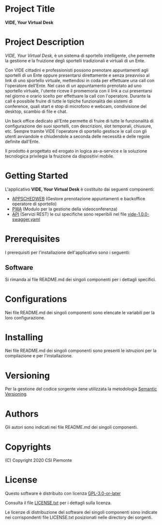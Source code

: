 # Project Title
**VIDE, Your Virtual Desk**

# Project Description
*VIDE, Your Virtual Desk,* è un sistema di sportello intelligente, che permette la gestione e la fruizione degli sportelli
tradizionali e virtuali di un Ente.

Con VIDE cittadini e professionisti possono prenotare appuntamenti agli sportelli di un Ente oppure presentarsi direttamente
e senza preavviso al link di uno sportello virtuale, mettendosi in coda per effettuare una call con l'operatore dell'Ente.
Nel caso di un appuntamento prenotato ad uno sportello virtuale, l'utente riceve il promemoria con il link a cui presentarsi
nel giorno e orario scelto per effettuare la call con l'operatore. Durante la call è possibile fruire di tutte le tipiche
funzionalità dei sistemi di conference, quali start e stop di microfono e webcam, condivisione del desktop, scambio di file e chat.

Un back office dedicato all'Ente permette di fruire di tutte le funzionalità di configurazione dei suoi sportelli,
con descrizioni, slot temporali, chiusure, etc. Sempre tramite VIDE l'operatore di sportello gestisce le call con gli
utenti avviandole e chiudendole a seconda delle necessità e delle regole definite dall'Ente. 

Il prodotto è progettato ed erogato in logica as-a-service e la soluzione tecnologica privilegia la fruizione da dispositivi mobile.

# Getting Started
L'applicativo **VIDE, Your Virtual Desk** è costituito dai seguenti componenti:
- [APPSCHEDWEB](https://github.com/csipiemonte/appschedweb) (Gestore prenotazione appuntamenti e backoffice operatore di sportello)
- [PWA](https://github.com/csipiemonte/vide-pwa) (Modulo per la gestione della videoconferenza)
- [API](#) (Servizi REST) le cui specifiche sono reperibili nel file [vide-1.0.0-swagger.yaml](vide-1.0.0-swagger.yaml)

# Prerequisites
I prerequisiti per l'installazione dell'applicativo sono i seguenti:

## Software
Si rimanda ai file README.md dei singoli componenti per i dettagli specifici.

# Configurations
Nei file README.md dei singoli componenti sono elencate le variabili per la loro configurazione.

# Installing
Nei file README.md dei singoli componenti sono presenti le istruzioni per la compilazione e per l'installazione.

# Versioning
Per la gestione del codice sorgente viene utilizzata la metodologia [Semantic Versioning](https://semver.org/).

# Authors
Gli autori sono indicati nei file README.md dei singoli componenti.

# Copyrights
(C) Copyright 2020 CSI Piemonte

# License
Questo software è distribuito con licenza [GPL-3.0-or-later](https://www.gnu.org/licenses/gpl-3.0.html)

Consulta il file [LICENSE.txt](LICENSE.txt) per i dettagli sulla licenza.

Le licenze di distribuzione del software dei singoli componenti sono indicate nei corrispondenti file LICENSE.txt posizionati nelle directory dei sorgenti.
